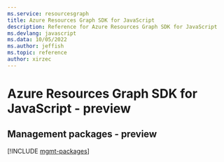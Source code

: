 ```yaml
---
ms.service: resourcesgraph
title: Azure Resources Graph SDK for JavaScript
description: Reference for Azure Resources Graph SDK for JavaScript
ms.devlang: javascript
ms.data: 10/05/2022
ms.author: jeffish
ms.topic: reference
author: xirzec
---
```

# Azure Resources Graph SDK for JavaScript - preview

## Management packages - preview
[!INCLUDE [mgmt-packages](resources-graph-mgmt-index.md)]